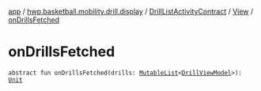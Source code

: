 [app](../../../index.md) / [hwp.basketball.mobility.drill.display](../../index.md) / [DrillListActivityContract](../index.md) / [View](index.md) / [onDrillsFetched](.)

# onDrillsFetched

`abstract fun onDrillsFetched(drills: `[`MutableList`](https://kotlinlang.org/api/latest/jvm/stdlib/kotlin.collections/-mutable-list/index.html)`<`[`DrillViewModel`](../../../hwp.basketball.mobility.entitiy.drills/-drill-view-model/index.md)`>): `[`Unit`](https://kotlinlang.org/api/latest/jvm/stdlib/kotlin/-unit/index.html)